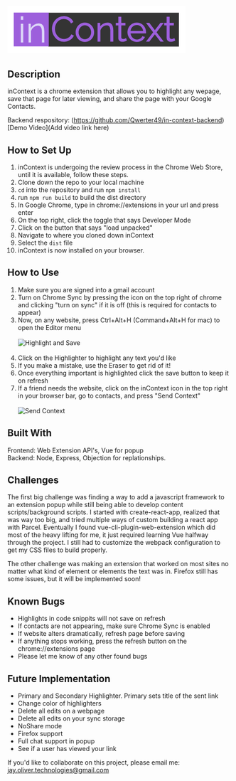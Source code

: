  ![inContext Logo](/public/icons/inContext_large.png)
 ---
 
 ## Description
 inContext is a chrome extension that allows you to highlight any wepage, save that page for later viewing, and share the page with your Google Contacts. 

Backend respository: (https://github.com/Qwerter49/in-context-backend)
<br>[Demo Video](Add video link here)

## How to Set Up
1. inContext is undergoing the review process in the Chrome Web Store, until it is available, follow these steps.<br>
2. Clone down the repo to your local machine <br>
3. `cd` into the repository and run `npm install` <br>
4. run `npm run build` to build the dist directory <br>
5. In Google Chrome, type in chrome://extensions in your url and press enter <br>
6. On the top right, click the toggle that says Developer Mode <br>
7. Click on the button that says "load unpacked" <br>
8. Navigate to where you cloned down inContext <br>
9. Select the `dist` file <br>
10. inContext is now installed on your browser. 

## How to Use
1. Make sure you are signed into a gmail account <br>
2. Turn on Chrome Sync by pressing the icon on the top right of chrome and clicking "turn on sync" if it is off (this is required for contacts to appear) <br>
3. Now, on any website, press Ctrl+Alt+H (Command+Alt+H for mac) to open the Editor menu <br><br>
![Highlight and Save](https://media.giphy.com/media/XvENrZxERfG4ePYIgr/giphy.gif)<br><br>
4. Click on the Highlighter to highlight any text you'd like <br>
5. If you make a mistake, use the Eraser to get rid of it! <br>
6. Once everything important is highlighted click the save button to keep it on refresh <br>
7. If a friend needs the website, click on the inContext icon in the top right in your browser bar, go to contacts, and press "Send Context"<br><br>
![Send Context](https://media.giphy.com/media/671CVikg8GTjPylYLn/giphy.gif)

## Built With
Frontend: Web Extension API's, Vue for popup <br>
Backend: Node, Express, Objection for replationships. 

## Challenges

The first big challenge was finding a way to add a javascript framework to an extension popup while still being able to develop content scripts/background scripts. I started with create-react-app, realized that was way too big, and tried multiple ways of custom building a react app with Parcel. Eventually I found vue-cli-plugin-web-extension which did most of the heavy lifting for me, it just required learning Vue halfway through the project. I still had to customize the webpack configuration to get my CSS files to build properly.

The other challenge was making an extension that worked on most sites no matter what kind of element or elements the text was in. Firefox still has some issues, but it will be implemented soon!

## Known Bugs
 - Highlights in code snippits will not save on refresh
 - If contacts are not appearing, make sure Chrome Sync is enabled
 - If website alters dramatically, refresh page before saving
 - If anything stops working, press the refresh button on the chrome://extensions page
 - Please let me know of any other found bugs

## Future Implementation

- Primary and Secondary Highlighter. Primary sets title of the sent link
- Change color of highlighters
- Delete all edits on a webpage
- Delete all edits on your sync storage
- NoShare mode
- Firefox support
- Full chat support in popup
- See if a user has viewed your link
   

If you'd like to collaborate on this project, please email me: jay.oliver.technologies@gmail.com
